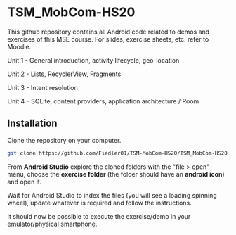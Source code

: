 # TSM_MobCom-HS20

This github repository contains all Android code related to demos and exercises of this MSE course. For slides, exercise sheets, etc. refer to Moodle.

Unit 1 - General introduction, activity lifecycle, geo-location

Unit 2 - Lists, RecyclerView, Fragments

Unit 3 - Intent resolution 

Unit 4 - SQLite, content providers, application architecture / Room

## Installation

Clone the repository on your computer.

```bash
git clone https://github.com/Fiedler01/TSM-MobCom-HS20/TSM_MobCom-HS20.git
```

From **Android Studio** explore the cloned folders with the "file > open" menu, choose the **exercise folder** (the folder should have an **android icon**) and open it.

Wait for Android Studio to index the files (you will see a loading spinning wheel), update whatever is required and follow the instructions.

It should now be possible to execute the exercise/demo in your emulator/physical smartphone.
